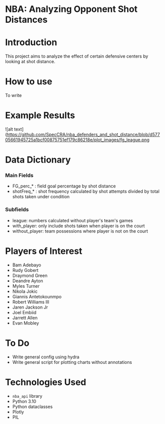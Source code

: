 # NBA: Analyzing Opponent Shot Distances

# Introduction

This project aims to analyze the effect of certain defensive centers by looking at shot distance.

# How to use

To write

# Example Results

![alt text](https://github.com/SpecCRA/nba_defenders_and_shot_distance/blob/d57705661945725a1bcf00875751ef179c86218e/plot_images/fg_league.png

# Data Dictionary

### Main Fields
* FG_perc_* : field goal percentage by shot distance
* shotFreq_* : shot frequency calculated by shot attempts divided by total shots taken under condition

### Subfields
* league: numbers calculated without player's team's games
* with_player: only include shots taken when player is on the court
* without_player: team possessions where player is not on the court

# Players of Interest

* Bam Adebayo
* Rudy Gobert
* Draymond Green
* Deandre Ayton
* Myles Turner
* Nikola Jokic
* Giannis Antetokounmpo
* Robert Williams III
* Jaren Jackson Jr
* Joel Embiid
* Jarrett Allen
* Evan Mobley

# To Do
* Write general config using hydra
* Write general script for plotting charts without annotations

# Technologies Used
* `nba_api` library
* Python 3.10
* Python dataclasses
* Plotly
* PIL
